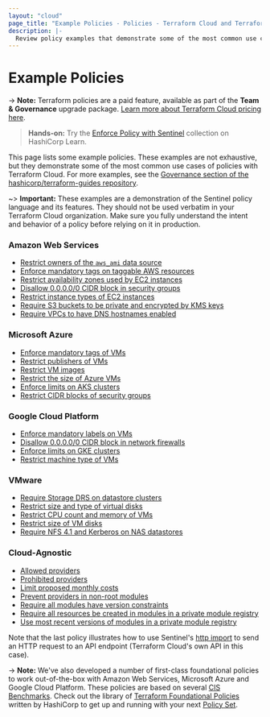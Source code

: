 ```yaml
---
layout: "cloud"
page_title: "Example Policies - Policies - Terraform Cloud and Terraform Enterprise"
description: |-
  Review policy examples that demonstrate some of the most common use cases within Terraform Cloud.
---
```


# Example Policies

-> **Note:** Terraform policies are a paid feature, available as part of the **Team & Governance** upgrade package. [Learn more about Terraform Cloud pricing here](https://www.hashicorp.com/products/terraform/pricing).

> **Hands-on:** Try the [Enforce Policy with Sentinel](https://learn.hashicorp.com/collections/terraform/policy?utm_source=WEBSITE&utm_medium=WEB_IO&utm_offer=ARTICLE_PAGE&utm_content=DOCS) collection on HashiCorp Learn.

This page lists some example policies. These examples are not exhaustive, but they demonstrate some of the most common use cases of policies with Terraform Cloud. For more examples, see the [Governance section of the hashicorp/terraform-guides repository](https://github.com/hashicorp/terraform-guides/tree/master/governance/third-generation).

~> **Important:** These examples are a demonstration of the Sentinel policy language and its features. They should not be used verbatim in your Terraform Cloud organization. Make sure you fully understand the intent and behavior of a policy before relying on it in production.

### Amazon Web Services

* [Restrict owners of the `aws_ami` data source](https://github.com/hashicorp/terraform-guides/blob/master/governance/third-generation/aws/restrict-ami-owners.sentinel)
* [Enforce mandatory tags on taggable AWS resources](https://github.com/hashicorp/terraform-guides/blob/master/governance/third-generation/aws/enforce-mandatory-tags.sentinel)
* [Restrict availability zones used by EC2 instances](https://github.com/hashicorp/terraform-guides/blob/master/governance/third-generation/aws/restrict-availability-zones.sentinel)
* [Disallow 0.0.0.0/0 CIDR block in security groups](https://github.com/hashicorp/terraform-guides/blob/master/governance/third-generation/aws/restrict-ingress-sg-rule-cidr-blocks.sentinel)
* [Restrict instance types of EC2 instances](https://github.com/hashicorp/terraform-guides/blob/master/governance/third-generation/aws/restrict-ec2-instance-type.sentinel)
* [Require S3 buckets to be private and encrypted by KMS keys](https://github.com/hashicorp/terraform-guides/blob/master/governance/third-generation/aws/require-private-acl-and-kms-for-s3-buckets.sentinel)
* [Require VPCs to have DNS hostnames enabled](https://github.com/hashicorp/terraform-guides/blob/master/governance/third-generation/aws/require-dns-support-for-vpcs.sentinel)

### Microsoft Azure

* [Enforce mandatory tags of VMs](https://github.com/hashicorp/terraform-guides/blob/master/governance/third-generation/azure/enforce-mandatory-tags.sentinel)
* [Restrict publishers of VMs](https://github.com/hashicorp/terraform-guides/blob/master/governance/third-generation/azure/restrict-vm-publisher.sentinel)
* [Restrict VM images](https://github.com/hashicorp/terraform-guides/blob/master/governance/third-generation/azure/restrict-vm-image-id.sentinel)
* [Restrict the size of Azure VMs](https://github.com/hashicorp/terraform-guides/blob/master/governance/third-generation/azure/restrict-vm-size.sentinel)
* [Enforce limits on AKS clusters](https://github.com/hashicorp/terraform-guides/blob/master/governance/third-generation/azure/restrict-aks-clusters.sentinel)
* [Restrict CIDR blocks of security groups](https://github.com/hashicorp/terraform-guides/blob/master/governance/third-generation/azure/restrict-inbound-source-address-prefixes.sentinel)

### Google Cloud Platform

* [Enforce mandatory labels on VMs](https://github.com/hashicorp/terraform-guides/blob/master/governance/third-generation/gcp/enforce-mandatory-labels.sentinel)
* [Disallow 0.0.0.0/0 CIDR block in network firewalls](https://github.com/hashicorp/terraform-guides/blob/master/governance/third-generation/gcp/restrict-ingress-firewall-source-ranges.sentinel)
* [Enforce limits on GKE clusters](https://github.com/hashicorp/terraform-guides/blob/master/governance/third-generation/gcp/restrict-gke-clusters.sentinel)
* [Restrict machine type of VMs](https://github.com/hashicorp/terraform-guides/blob/master/governance/third-generation/gcp/restrict-gce-machine-type.sentinel)

### VMware

* [Require Storage DRS on datastore clusters](https://github.com/hashicorp/terraform-guides/blob/master/governance/third-generation/vmware/require-storage-drs.sentinel)
* [Restrict size and type of virtual disks](https://github.com/hashicorp/terraform-guides/blob/master/governance/third-generation/vmware/restrict-virtual-disk-size-and-type.sentinel)
* [Restrict CPU count and memory of VMs](https://github.com/hashicorp/terraform-guides/blob/master/governance/third-generation/vmware/restrict-vm-cpu-and-memory.sentinel)
* [Restrict size of VM disks](https://github.com/hashicorp/terraform-guides/blob/master/governance/third-generation/vmware/restrict-vm-disk-size.sentinel)
* [Require NFS 4.1 and Kerberos on NAS datastores](https://github.com/hashicorp/terraform-guides/blob/master/governance/third-generation/vmware/require_nfs41_and_kerberos.sentinel)

### Cloud-Agnostic

* [Allowed providers](https://github.com/hashicorp/terraform-guides/blob/master/governance/third-generation/cloud-agnostic/allowed-providers.sentinel)
* [Prohibited providers](https://github.com/hashicorp/terraform-guides/blob/master/governance/third-generation/cloud-agnostic/prohibited-providers.sentinel)
* [Limit proposed monthly costs](https://github.com/hashicorp/terraform-guides/blob/master/governance/third-generation/cloud-agnostic/limit-proposed-monthly-cost.sentinel)
* [Prevent providers in non-root modules](https://github.com/hashicorp/terraform-guides/blob/master/governance/third-generation/cloud-agnostic/prevent-non-root-providers.sentinel)
* [Require all modules have version constraints](https://github.com/hashicorp/terraform-guides/blob/master/governance/third-generation/cloud-agnostic/require-all-modules-have-version-constraint.sentinel)
* [Require all resources be created in modules in a private module registry](https://github.com/hashicorp/terraform-guides/blob/master/governance/third-generation/cloud-agnostic/require-all-resources-from-pmr.sentinel)
* [Use most recent versions of modules in a private module registry](https://github.com/hashicorp/terraform-guides/blob/master/governance/third-generation/cloud-agnostic/http-examples/use-latest-module-versions.sentinel)

Note that the last policy illustrates how to use Sentinel's [http import](https://docs.hashicorp.com/sentinel/imports/http) to send an HTTP request to an API endpoint (Terraform Cloud's own API in this case).

-> **Note:** We've also developed a number of first-class foundational policies to work out-of-the-box with Amazon Web Services, Microsoft Azure and Google Cloud Platform. These policies are based on several [CIS Benchmarks](https://www.cisecurity.org/cis-benchmarks/). Check out the library of [Terraform Foundational Policies](https://github.com/hashicorp/terraform-foundational-policies-library) written by HashiCorp to get up and running with your next [Policy Set](./manage-policies.html#policies-and-policy-sets).
